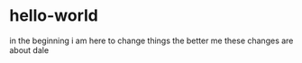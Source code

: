 # hello-world
in the beginning
i am here to change things
the better me 
these changes are about dale 
